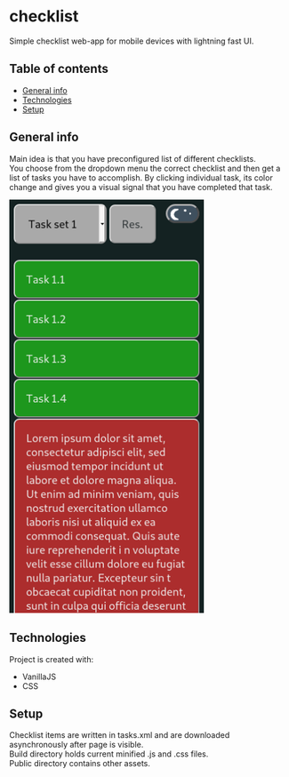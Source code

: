 # checklist  
Simple checklist web-app for mobile devices with lightning fast UI.  
  
## Table of contents  
* [General info](#general-info)  
* [Technologies](#technologies)  
* [Setup](#setup)  
  
## General info  
Main idea is that you have preconfigured list of different checklists.  
You choose from the dropdown menu the correct checklist and then get a list of tasks you have to accomplish.
By clicking individual task, its color change and gives you a visual signal that you have completed that task.
<br/>
<p align="left">
  <img src="./demo/ScreenShot.png" width="350">
</p>
	
## Technologies  
Project is created with: 
* VanillaJS
* CSS
	
## Setup  
Checklist items are written in tasks.xml and are downloaded asynchronously after page is visible.  
Build directory holds current minified .js and .css files.  
Public directory contains other assets.  
